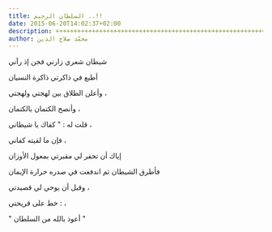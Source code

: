 ```yaml
---
title: السلطان الرجيم ..!! 
date: 2015-06-20T14:02:37+02:00
description: +++++++++++++++++++++++++++++++++++++++++++++++++++++++++++++++++++++++++++++++++++
author: محمّد صلاح الدين
---
```

شيطان شعري زارني فجن إذ رآني 

أطبع في ذاكرتي ذاكرة النسيان 

وأعلن الطلاق بين لهجتي ولهجتي ، 

وأنصح الكتمان بالكتمان ، 

قلت له : " كفاك يا شيطاني ، 

فإن ما لقيته كفاني ، 

إياك أن تحفر لي مقبرتي بمعول الأوزان 

فأطرق الشيطان ثم اندفعت في صدره حرارة الإيمان 

وقبل أن يوحي لي قصيدتي ، 

خط على قريحتي : ، 

" أعوذ بالله من السلطان "